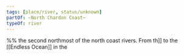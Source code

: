 ```yaml
---
tags: [place/river, status/unknown]
partOf: ~North Chardon Coast~
typeOf: river
---
```

%% the second northmost of the north coast rivers. From th[](Gazetteer/West%20Coast/Chardonian%20Empire/~Lake%20Valandros%20Hills~.md)]] to the [[Endless Ocean]] in the
